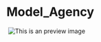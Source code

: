 # Model_Agency
![]()
![This is an preview image](https://drive.google.com/uc?export=view&id=1BqA4FCoI39z58RkXmCyheVdZj-5Agboj)
